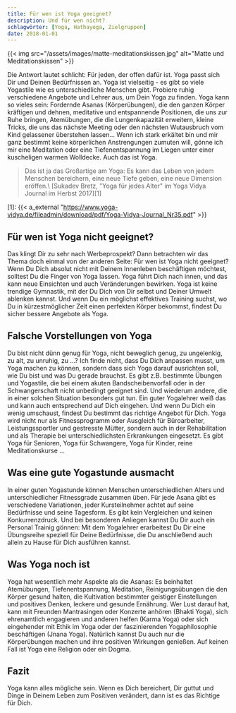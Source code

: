 ```yaml
---
title: Für wen ist Yoga geeignet?
description: Und für wen nicht?
schlagwörter: [Yoga, Hathayoga, Zielgruppen]
date: 2018-01-01
---
```


{{< img src="/assets/images/matte-meditationskissen.jpg" alt="Matte und Meditationskissen" >}}

Die Antwort lautet schlicht: Für jeden, der offen dafür ist. Yoga passt sich Dir und Deinen Bedürfnissen an. Yoga ist  vielseitig - es gibt so viele Yogastile wie es unterschiedliche Menschen gibt. Probiere ruhig verschiedene Angebote und Lehrer aus, um Dein Yoga zu finden. Yoga kann so vieles sein: Fordernde Asanas (Körperübungen), die den ganzen Körper kräftigen und dehnen, meditative und entspannende Positionen, die uns zur Ruhe bringen, Atemübungen, die die Lungenkapazität erweitern, kleine Tricks, die uns das nächste Meeting oder den nächsten Wutausbruch vom Kind gelassener überstehen lassen... Wenn ich stark erkältet bin und mir ganz bestimmt keine körperlichen Anstrengungen zumuten will, gönne ich mir eine Meditation oder eine Tiefenentspannung im Liegen unter einer kuscheligen warmen Wolldecke. Auch das ist Yoga.

> Das ist ja das Großartige am Yoga: Es kann das Leben von jedem Menschen bereichern, eine neue Tiefe geben, eine neue Dimension eröffen.\\
> [Sukadev Bretz, "Yoga für jedes Alter" im Yoga Vidya Journal im Herbst 2017][1]

[1]: {{< a_external "https://www.yoga-vidya.de/fileadmin/download/pdf/Yoga-Vidya-Journal_Nr35.pdf" >}}


## Für wen ist Yoga nicht geeignet?

Das klingt Dir zu sehr nach Werbeprospekt? Dann betrachten wir das Thema doch einmal von der anderen Seite: Für wen ist Yoga nicht geeignet? Wenn Du Dich absolut nicht mit Deinem Innenleben beschäftigen möchtest, solltest Du die Finger von Yoga lassen. Yoga führt Dich nach innen, und das kann neue Einsichten und auch Veränderungen bewirken. Yoga ist keine trendige Gymnastik, mit der Du Dich von Dir selbst und Deiner Umwelt ablenken kannst. Und wenn Du ein möglichst effektives Training suchst, wo Du in kürzestmöglicher Zeit einen perfekten Körper bekommst, findest Du sicher bessere Angebote als Yoga.


## Falsche Vorstellungen von Yoga

Du bist nicht dünn genug für Yoga, nicht beweglich genug, zu ungelenkig, zu alt, zu unruhig, zu ...? Ich finde nicht, dass Du Dich anpassen musst, um Yoga machen zu können, sondern dass sich Yoga darauf ausrichten soll, wie Du bist und was Du gerade brauchst. Es gibt z.B. bestimmte Übungen und Yogastile, die bei einem akuten Bandscheibenvorfall oder in der Schwangerschaft nicht unbedingt geeignet sind. Und wiederum andere, die in einer solchen Situation besonders gut tun. Ein guter Yogalehrer weiß das und kann auch entsprechend auf Dich eingehen. Und wenn Du Dich ein wenig umschaust, findest Du bestimmt das richtige Angebot für Dich. Yoga wird nicht nur als Fitnessprogramm oder Ausgleich für Büroarbeiter, Leistungssportler und gestresste Mütter, sondern auch in der Rehabilitation und als Therapie bei unterschiedlichsten Erkrankungen eingesetzt. Es gibt Yoga für Senioren, Yoga für Schwangere, Yoga für Kinder, reine Meditationskurse ...


## Was eine gute Yogastunde ausmacht

In einer guten Yogastunde können Menschen unterschiedlichen Alters und unterschiedlicher Fitnessgrade zusammen üben. Für jede Asana gibt es verschiedene Variationen, jeder Kursteilnehmer achtet auf seine Bedürfnisse und seine Tagesform. Es gibt kein Vergleichen und keinen Konkurrenzdruck. Und bei besonderen Anliegen kannst Du Dir auch ein Personal Trainig gönnen: Mit dem Yogalehrer erarbeitest Du Dir eine Übungsreihe speziell für Deine Bedürfnisse, die Du anschließend auch allein zu Hause für Dich ausführen kannst.


## Was Yoga noch ist

Yoga hat wesentlich mehr Aspekte als die Asanas: Es beinhaltet Atemübungen, Tiefenentspannung, Meditation, Reinigungsübungen die den Körper gesund halten, die Kultivation bestimmter geistiger Einstellungen und positives Denken, leckere und gesunde Ernährung. Wer Lust darauf hat, kann mit Freunden Mantrasingen oder Konzerte anhören (Bhakti Yoga), sich ehrenamtlich engagieren und anderen helfen (Karma Yoga) oder sich eingehender mit Ethik im Yoga oder der faszinierenden Yogaphilosophie beschäftigen (Jnana Yoga). Natürlich kannst Du auch nur die Körperübungen machen und ihre positiven Wirkungen genießen. Auf keinen Fall ist Yoga eine Religion oder ein Dogma.


## Fazit

Yoga kann alles mögliche sein. Wenn es Dich bereichert, Dir guttut und Dinge in Deinem Leben zum Positiven verändert, dann ist es das Richtige für Dich.

